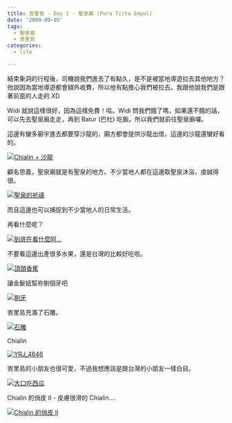 ```yaml
---
title: 峇里島 - Day 2 - 聖泉廟 (Pura Tirta Empul)
date: '2009-09-05'
tags:
  - 聖泉廟
  - 峇里島
categories:
  - life

---
```

結束象洞的行程後，司機說我們進去了有點久，是不是被當地導遊拉去其他地方？他說因為當地導遊都會額外收費，所以他有點擔心我們被拉去。我跟他說我們是跟著前面的人走的 XD  
  
Widi 就說這樣很好，因為這樣免費！哈。Widi 問我們餓了嗎，如果還不餓的話，可以先去聖泉廟走走，再到 Batur (巴杜) 吃飯。所以我們就前往聖泉廟囉。  
  
這邊有蠻多廟宇進去都要穿沙龍的，廟方都會提供沙龍出借，這邊的沙龍還蠻好看的。  
  
[![Chialin + 沙龍](images/0.jpg)](http://www.flickr.com/photos/yurenju/3889222138/ "Flickr 上 yurenju 的 Chialin + 沙龍")  
  
顧名思義，聖泉廟就是有聖泉的地方。不少當地人都在這邊取聖泉沐浴，虔誠得很。  
  
[![聖泉的祈禱](images/1.jpg)](http://www.flickr.com/photos/yurenju/3888388849/ "Flickr 上 yurenju 的 聖泉的祈禱")  
  
  
  
  
  
而且這邊也可以捕捉到不少當地人的日常生活。  
  
再看什麼呢？  
  
[![到底在看什麼阿…](images/2.jpg)](http://www.flickr.com/photos/yurenju/3889168116/ "Flickr 上 yurenju 的 到底在看什麼阿…")  
  
不要看這邊出產很多水果，還是台灣的比較好吃啦。  
  
[![頂頭香蕉](images/3.jpg)](http://www.flickr.com/photos/yurenju/3888372087/ "Flickr 上 yurenju 的 頂頭香蕉")  
  
讓金髮妞幫祢剔個牙吧  
  
[![剔牙](images/4.jpg)](http://www.flickr.com/photos/yurenju/3888463977/ "Flickr 上 yurenju 的 剔牙")  
  
  
峇里島充滿了石雕。  
  
[![石雕](images/5.jpg)](http://www.flickr.com/photos/yurenju/3888561875/ "Flickr 上 yurenju 的 石雕")  
  
Chialin  
  
[![YRJ_4846](images/6.jpg)](http://www.flickr.com/photos/yurenju/3889534622/ "Flickr 上 yurenju 的 YRJ_4846")  
  
峇里島的小朋友也很可愛，不過我想應該是跟台灣的小朋友一樣白目。  
  
[![大口吃西瓜](images/7.jpg)](http://www.flickr.com/photos/yurenju/3888750433/ "Flickr 上 yurenju 的 大口吃西瓜")  
  
Chialin 的俏皮 II - 皮膚很滑的 Chialin....  
  
[![Chialin 的俏皮 II](images/8.jpg)](http://www.flickr.com/photos/yurenju/3888720765/ "Flickr 上 yurenju 的 Chialin 的俏皮 II")